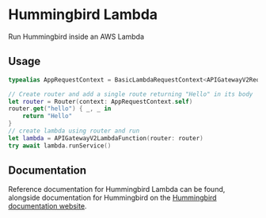 # Hummingbird Lambda

Run Hummingbird inside an AWS Lambda

## Usage

```swift
typealias AppRequestContext = BasicLambdaRequestContext<APIGatewayV2Request>

// Create router and add a single route returning "Hello" in its body
let router = Router(context: AppRequestContext.self)
router.get("hello") { _, _ in
    return "Hello"
}
// create lambda using router and run
let lambda = APIGatewayV2LambdaFunction(router: router)
try await lambda.runService()
```

## Documentation

Reference documentation for Hummingbird Lambda can be found, alongside documentation for Hummingbird on the [Hummingbird documentation website](https://docs.hummingbird.codes/2.0/documentation/hummingbirdlambda).
